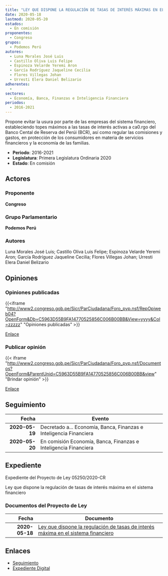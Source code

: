 ```yaml
---
title: "LEY QUE DISPONE LA REGULACIÓN DE TASAS DE INTERÉS MÁXIMAS EN EL SISTEMA FINANCIERO"
date: 2020-05-18
lastmod: 2020-05-20
estados: 
  - En comisión
proponentes: 
  - Congreso
grupos: 
  - Podemos Perú
autores: 
  - Luna Morales José Luis
  - Castillo Oliva Luis Felipe
  - Espinoza Velarde Yeremi Aron
  - García Rodríguez Jaqueline Cecilia
  - Flores Villegas Johan
  - Urresti Elera Daniel Belizario
adherentes: 
  - 
sectores: 
  - Economía, Banca, Finanzas e Inteligencia Financiera
periodos: 
  - 2016-2021
---
```


Propone evitar la usura por parte de las empresas del sistema financiero, estableciendo topes máximos a las tasas de interés activas a ca0.rgo del Banco Cental de Reserva del Perúi (BCR), así como regular las comisiones y gastos, en protección de los consumidores en materia de servicios financieros y la economía de las familias.

- **Periodo**: 2016-2021
- **Legislatura**: Primera Legislatura Ordinaria 2020
- **Estado**: En comisión

## Actores

### Proponente

**Congreso**

### Grupo Parlamentario

**Podemos Perú**

### Autores

Luna Morales José Luis; Castillo Oliva Luis Felipe; Espinoza Velarde Yeremi Aron; García Rodríguez Jaqueline Cecilia; Flores Villegas Johan; Urresti Elera Daniel Belizario


## Opiniones

### Opiniones publicadas

{{<iframe "http://www2.congreso.gob.pe/Sicr/ParCiudadana/Foro_pvp.nsf/RepOpiweb04?OpenForm&Db=C5963D55B9FA14770525856C006B00BB&View=yyyy&Col=zzzzz" "Opiniones publicadas" >}}

[Enlace](http://www2.congreso.gob.pe/Sicr/ParCiudadana/Foro_pvp.nsf/RepOpiweb04?OpenForm&Db=C5963D55B9FA14770525856C006B00BB&View=yyyy&Col=zzzzz)
### Publicar opinión

{{< iframe "http://www2.congreso.gob.pe/Sicr/ParCiudadana/Foro_pvp.nsf/Documentos?OpenForm&ParentUnid=C5963D55B9FA14770525856C006B00BB&view" "Brindar opinión" >}}

[Enlace](http://www2.congreso.gob.pe/Sicr/ParCiudadana/Foro_pvp.nsf/Documentos?OpenForm&ParentUnid=C5963D55B9FA14770525856C006B00BB&view)

## Seguimiento

| Fecha | Evento |
|------:|--------|
| **2020-05-19** | Decretado a... Economía, Banca, Finanzas e Inteligencia Financiera|
| **2020-05-20** | En comisión Economía, Banca, Finanzas e Inteligencia Financiera|


## Expediente

Expediente del Proyecto de Ley 05250/2020-CR

Ley que dispone la regulación de tasas de interés máxima en el sistema financiero


### Documentos del Proyecto de Ley

| Fecha | Documento |
|------:|--------|
| **2020-05-18** | [Ley que dispone la regulación de tasas de interés máxima en el sistema financiero](http://www.leyes.congreso.gob.pe/Documentos/2016_2021/Proyectos_de_Ley_y_de_Resoluciones_Legislativas/PL05250_20200518.pdf) |

## Enlaces 

- [Seguimiento](http://www2.congreso.gob.pe/Sicr/TraDocEstProc/CLProLey2016.nsf/f7fff46988ca05b1052578e100829cc7/a9e8a737daabeb1d0525856c0081a6b1?OpenDocument)
- [Expediente Digital](http://www2.congreso.gob.pe/Sicr/TraDocEstProc/CLProLey2016.nsf/f7fff46988ca05b1052578e100829cc7/a9e8a737daabeb1d0525856c0081a6b1?OpenDocument&Click=05257FB7005EB655.eb71d0cf91d8294e05256cdf006b5706/$Body/0.1C6C)
